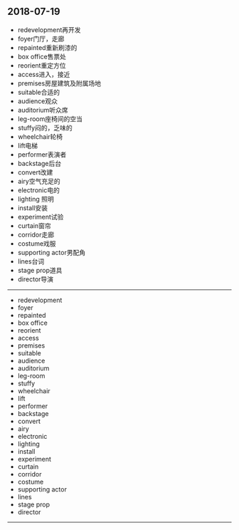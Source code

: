 2018-07-19
---
- redevelopment再开发
- foyer门厅，走廊
- repainted重新刷漆的
- box office售票处
- reorient重定方位
- access进入，接近
- premises房屋建筑及附属场地
- suitable合适的
- audience观众
- auditorium听众席
- leg-room座椅间的空当
- stuffy闷的，乏味的
- wheelchair轮椅
- lift电梯
- performer表演者
- backstage后台
- convert改建
- airy空气充足的
- electronic电的
- lighting 照明
- install安装
- experiment试验
- curtain窗帘
- corridor走廊
- costume戏服
- supporting actor男配角
- lines台词
- stage prop道具
- director导演
---
- redevelopment 
- foyer 
- repainted 
- box office 
- reorient 
- access 
- premises 
- suitable 
- audience 
- auditorium 
- leg-room 
- stuffy 
- wheelchair 
- lift 
- performer 
- backstage 
- convert
- airy 
- electronic 
- lighting 
- install 
- experiment 
- curtain 
- corridor 
- costume 
- supporting actor 
- lines 
- stage prop 
- director 
---